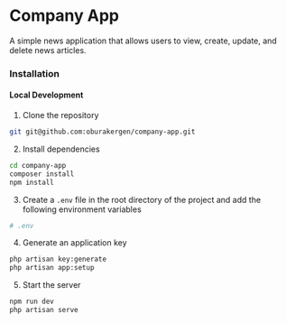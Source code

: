 # Company App
A simple news application that allows users to view, create, update, and delete news articles.

### Installation

#### Local Development
1. Clone the repository
```bash
git git@github.com:oburakergen/company-app.git
```

2. Install dependencies
```bash
cd company-app
composer install
npm install
```
3. Create a `.env` file in the root directory of the project and add the following environment variables
```bash
# .env
```

4. Generate an application key
```bash
php artisan key:generate
php artisan app:setup
```

5. Start the server
```bash
npm run dev
php artisan serve
```